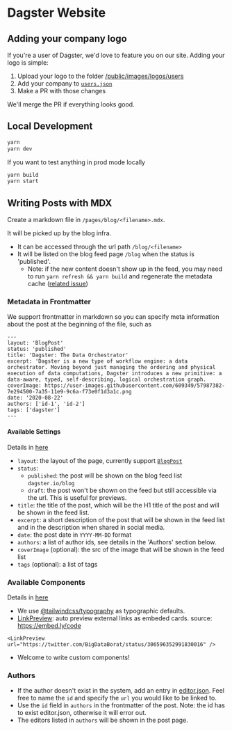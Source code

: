 # Dagster Website

## Adding your company logo

If you're a user of Dagster, we'd love to feature you on our site. Adding your logo is simple:

1. Upload your logo to the folder [/public/images/logos/users](https://github.com/dagster-io/dagster-website/blob/master/public/images/logos/users)
2. Add your company to [`users.json`](https://github.com/dagster-io/dagster-website/blob/master/users.json)
3. Make a PR with those changes

We'll merge the PR if everything looks good.

## Local Development

```bash
yarn
yarn dev
```

If you want to test anything in prod mode locally

```bash
yarn build
yarn start
```

## Writing Posts with MDX

Create a markdown file in `/pages/blog/<filename>.mdx`.

It will be picked up by the blog infra.

- It can be accessed through the url path `/blog/<filename>`
- It will be listed on the blog feed page `/blog` when the status is 'published'.
  - Note: if the new content doesn't show up in the feed, you may need to run `yarn refresh && yarn build` and regenerate the metadata cache ([related issue](https://github.com/hashicorp/next-mdx-enhanced/issues/17))

### Metadata in Frontmatter

We support frontmatter in markdown so you can specify meta information about the post at the beginning of the file, such as

```
---
layout: 'BlogPost'
status: 'published'
title: 'Dagster: The Data Orchestrator'
excerpt: 'Dagster is a new type of workflow engine: a data orchestrator. Moving beyond just managing the ordering and physical execution of data computations, Dagster introduces a new primitive: a data-aware, typed, self-describing, logical orchestration graph.
coverImage: https://user-images.githubusercontent.com/609349/57987382-7e294500-7a35-11e9-9c6a-f73e0f1d3a1c.png
date: '2020-08-22'
authors: ['id-1', 'id-2']
tags: ['dagster']
---
```

#### Available Settings

Details in [here](https://github.com/dagster-io/dagster-website/blob/master/components/MdxMetadata.ts)

- `layout`: the layout of the page, currently support [`BlogPost`](https://github.com/dagster-io/dagster-website/blob/master/components/layouts/BlogPost.tsx)
- `status`:
  - `published`: the post will be shown on the blog feed list `dagster.io/blog`
  - `draft`: the post won't be shown on the feed but still accessible via the url. This is useful for previews.
- `title`: the title of the post, which will be the H1 title of the post and will be shown in the feed list.
- `excerpt`: a short description of the post that will be shown in the feed list and in the description when shared in social media.
- `date`: the post date in `YYYY-MM-DD` format
- `authors`: a list of author ids, see details in the 'Authors' section below.
- `coverImage` (optional): the src of the image that will be shown in the feed list
- `tags` (optional): a list of tags

### Available Components

Details in [here](https://github.com/dagster-io/dagster-website/blob/master/components)

- We use [@tailwindcss/typography](https://tailwindcss.com/docs/typography-plugin) as typographic defaults.
- [LinkPreview](https://github.com/dagster-io/dagster-website/blob/master/components/LinkPreview.tsx): auto preview external links as embeded cards. source: https://embed.ly/code

```
<LinkPreview url="https://twitter.com/BigDataBorat/status/306596352991830016" />
```

- Welcome to write custom components!

### Authors

- If the author doesn't exist in the system, add an entry in [editor.json](https://github.com/dagster-io/dagster-website/blob/master/components/editors.json). Feel free to name the `id` and specify the `url` you would like to be linked to.
- Use the `id` field in `authors` in the frontmatter of the post. Note: the id has to exist editor.json, otherwise it will error out.
- The editors listed in `authors` will be shown in the post page.
